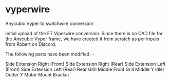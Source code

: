 # vyperwire
Anycubic Vyper to switchwire conversion

Initial upload of the FT Viperwire conversion. Since there is no CAD file for the Anycubic Vyper frame, we have created it from scratch as per inputs from Robert on Discord.

The following parts have been modified: -

Side Extension Right (Front)
Side Extension Right (Rear)
Side Extension Left (Front)
Side Extension Left (Rear)
Rear Grill Middle
Front Grill Middle
Y idler Outter
Y Motor Mount Bracket
